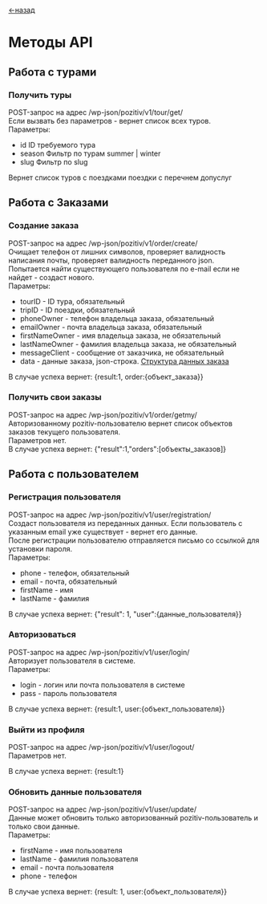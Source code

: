 [<-назад](/README.md)


# Методы API

## Работа с турами

### Получить туры
POST-запрос на адрес /wp-json/pozitiv/v1/tour/get/  
Если вызвать без параметров - вернет список всех туров.  
Параметры:  
- id        ID требуемого тура  
- season    Фильтр по турам summer | winter
- slug      Фильтр по slug

Вернет список туров с поездками поездки с перечнем допуслуг


## Работа с Заказами 

### Создание заказа
POST-запрос на адрес /wp-json/pozitiv/v1/order/create/  
Очищает телефон от лишних символов, проверяет валидность написания почты, проверяет валидность переданного json.  
Попытается найти существующего пользователя по e-mail если не найдет - создаст нового.  
Параметры:
- tourID            - ID тура, обязательный
- tripID            - ID поездки, обязательный
- phoneOwner        - телефон владельца заказа, обязательный
- emailOwner        - почта владельца заказа, обязательный
- firstNameOwner    - имя владельца заказа, не обязательный
- lastNameOwner     - фамилия владельца заказа, не обязательный
- messageClient     - сообщение от заказчика, не обязательный
- data              - данные заказа, json-строка. [Структура данных заказа](api-structures.md#orderStructure)

В случае успеха вернет: {result:1, order:{объект_заказа}}


### Получить свои заказы
POST-запрос на адрес /wp-json/pozitiv/v1/order/getmy/  
Авторизованному pozitiv-пользователю вернет список объектов заказов текущего пользователя.  
Параметров нет.  
В случае успеха вернет: {"result":1,"orders":[объекты_заказов]}


## Работа с пользователем

### Регистрация пользователя
POST-запрос на адрес /wp-json/pozitiv/v1/user/registration/  
Создаст пользователя из переданных данных. Если пользователь с указанным email уже существует - вернет его данные.  
После регистрации пользователю отправляется письмо со ссылкой для установки пароля.  
Параметры:
- phone         - телефон, обязательный 
- email         - почта, обязательный
- firstName     - имя
- lastName      - фамилия

В случае успеха вернет: {"result": 1, "user":{данные_пользователя}}


### Авторизоваться
POST-запрос на адрес /wp-json/pozitiv/v1/user/login/  
Авторизует пользователя в системе.  
Параметры:  
- login     - логин или почта пользователя в системе
- pass      - пароль пользователя

В случае успеха вернет: {result:1, user:{объект_пользователя}}


### Выйти из профиля
POST-запрос на адрес /wp-json/pozitiv/v1/user/logout/  
Параметров нет.  

В случае успеха вернет: {result:1}


### Обновить данные пользователя
POST-запрос на адрес /wp-json/pozitiv/v1/user/update/  
Данные может обновить только авторизованный pozitiv-пользователь и только свои данные.  
Параметры:
- firstName     - имя пользователя
- lastName      - фамилия пользователя
- email         - почта пользователя
- phone         - телефон

В случае успеха вернет: {result: 1, user:{объект_пользователя}}
